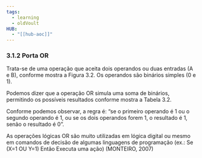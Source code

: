 ```yaml
---
tags:
  - learning
  - oldVoult
HUB:
  - "[[hub-aoc]]"
---
```

### 3.1.2 Porta OR

Trata-se de uma operação que aceita dois operandos ou duas entradas (A e B), conforme mostra a Figura 3.2. Os operandos são binários simples (0 e 1).



Podemos dizer que a operação OR simula uma soma de binários, permitindo os possíveis resultados conforme mostra a Tabela 3.2.

Conforme podemos observar, a regra é: “se o primeiro operando é 1 ou o segundo operando é 1, ou se os dois operandos forem 1, o resultado é 1, senão o resultado é 0”. 

As operações lógicas OR são muito utilizadas em lógica digital ou mesmo em comandos de decisão de algumas linguagens de programação (ex.: Se (X=1 OU Y=1) Então Executa uma ação) (MONTEIRO, 2007)